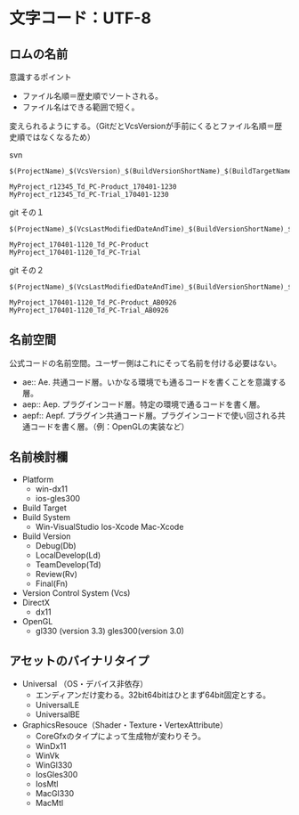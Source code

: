 # 文字コード：UTF-8

## ロムの名前

意識するポイント
- ファイル名順＝歴史順でソートされる。
- ファイル名はできる範囲で短く。

変えられるようにする。（GitだとVcsVersionが手前にくるとファイル名順＝歴史順ではなくなるため）

svn
```
$(ProjectName)_$(VcsVersion)_$(BuildVersionShortName)_$(BuildTargetName)_$(BuildDateAndTime)

MyProject_r12345_Td_PC-Product_170401-1230
MyProject_r12345_Td_PC-Trial_170401-1230
```

git その１
```
$(ProjectName)_$(VcsLastModifiedDateAndTime)_$(BuildVersionShortName)_$(BuildTargetName)

MyProject_170401-1120_Td_PC-Product
MyProject_170401-1120_Td_PC-Trial
```

git その２
```
$(ProjectName)_$(VcsLastModifiedDateAndTime)_$(BuildVersionShortName)_$(BuildTargetName_$(VcsVersion)

MyProject_170401-1120_Td_PC-Product_AB0926
MyProject_170401-1120_Td_PC-Trial_AB0926
```

## 名前空間
公式コードの名前空間。ユーザー側はこれにそって名前を付ける必要はない。

- ae:: Ae. 共通コード層。いかなる環境でも通るコードを書くことを意識する層。
- aep:: Aep. プラグインコード層。特定の環境で通るコードを書く層。
- aepf:: Aepf. プラグイン共通コード層。プラグインコードで使い回される共通コードを書く層。（例：OpenGLの実装など）

## 名前検討欄

- Platform
    - win-dx11
    - ios-gles300
- Build Target
- Build System
    - Win-VisualStudio Ios-Xcode Mac-Xcode
- Build Version
    - Debug(Db)
    - LocalDevelop(Ld) 
    - TeamDevelop(Td)
    - Review(Rv)
    - Final(Fn)
- Version Control System (Vcs)
- DirectX
    - dx11
- OpenGL
    - gl330 (version 3.3) gles300(version 3.0)

## アセットのバイナリタイプ

- Universal （OS・デバイス非依存）
    - エンディアンだけ変わる。32bit64bitはひとまず64bit固定とする。
    - UniversalLE
    - UniversalBE
- GraphicsResouce（Shader・Texture・VertexAttribute）
    - CoreGfxのタイプによって生成物が変わりそう。
    - WinDx11
    - WinVk
    - WinGl330
    - IosGles300
    - IosMtl
    - MacGl330
    - MacMtl
    
